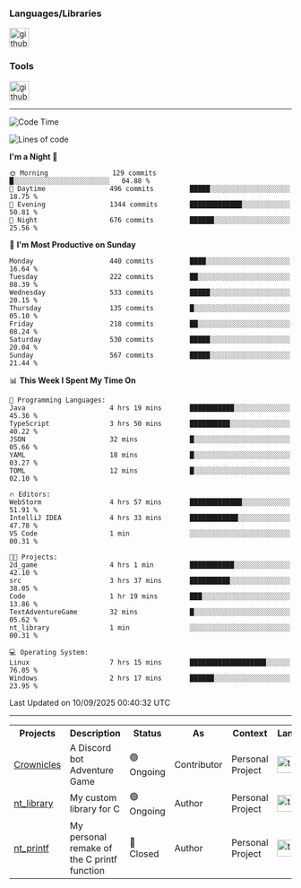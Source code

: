 <div>
    <h3>Languages/Libraries</h3>
    <img alt="github-chart" src="https://skillicons.dev/icons?i=c,py,js,ts,discordjs,html,css,md,bash" height="35px">
</div>
<div>
    <h3>Tools</h3>
    <img alt="github-chart" src="https://skillicons.dev/icons?i=discord,git,github,gitlab,vscode,webstorm,pycharm,ubuntu,pnpm,nodejs,docker" height="35px">
</div>

---
<!--START_SECTION:waka-->
![Code Time](http://img.shields.io/badge/Code%20Time-304%20hrs%2035%20mins-blue)

![Lines of code](https://img.shields.io/badge/From%20Hello%20World%20I%27ve%20Written-134.0%20thousand%20lines%20of%20code-blue)

**I'm a Night 🦉** 

```text
🌞 Morning                129 commits         █░░░░░░░░░░░░░░░░░░░░░░░░   04.88 % 
🌆 Daytime                496 commits         █████░░░░░░░░░░░░░░░░░░░░   18.75 % 
🌃 Evening                1344 commits        █████████████░░░░░░░░░░░░   50.81 % 
🌙 Night                  676 commits         ██████░░░░░░░░░░░░░░░░░░░   25.56 % 
```
📅 **I'm Most Productive on Sunday** 

```text
Monday                   440 commits         ████░░░░░░░░░░░░░░░░░░░░░   16.64 % 
Tuesday                  222 commits         ██░░░░░░░░░░░░░░░░░░░░░░░   08.39 % 
Wednesday                533 commits         █████░░░░░░░░░░░░░░░░░░░░   20.15 % 
Thursday                 135 commits         █░░░░░░░░░░░░░░░░░░░░░░░░   05.10 % 
Friday                   218 commits         ██░░░░░░░░░░░░░░░░░░░░░░░   08.24 % 
Saturday                 530 commits         █████░░░░░░░░░░░░░░░░░░░░   20.04 % 
Sunday                   567 commits         █████░░░░░░░░░░░░░░░░░░░░   21.44 % 
```


📊 **This Week I Spent My Time On** 

```text
💬 Programming Languages: 
Java                     4 hrs 19 mins       ███████████░░░░░░░░░░░░░░   45.36 % 
TypeScript               3 hrs 50 mins       ██████████░░░░░░░░░░░░░░░   40.22 % 
JSON                     32 mins             █░░░░░░░░░░░░░░░░░░░░░░░░   05.66 % 
YAML                     18 mins             █░░░░░░░░░░░░░░░░░░░░░░░░   03.27 % 
TOML                     12 mins             █░░░░░░░░░░░░░░░░░░░░░░░░   02.10 % 

🔥 Editors: 
WebStorm                 4 hrs 57 mins       █████████████░░░░░░░░░░░░   51.91 % 
IntelliJ IDEA            4 hrs 33 mins       ████████████░░░░░░░░░░░░░   47.78 % 
VS Code                  1 min               ░░░░░░░░░░░░░░░░░░░░░░░░░   00.31 % 

🐱‍💻 Projects: 
2d_game                  4 hrs 1 min         ███████████░░░░░░░░░░░░░░   42.10 % 
src                      3 hrs 37 mins       ██████████░░░░░░░░░░░░░░░   38.05 % 
Code                     1 hr 19 mins        ███░░░░░░░░░░░░░░░░░░░░░░   13.86 % 
TextAdventureGame        32 mins             █░░░░░░░░░░░░░░░░░░░░░░░░   05.62 % 
nt_library               1 min               ░░░░░░░░░░░░░░░░░░░░░░░░░   00.31 % 

💻 Operating System: 
Linux                    7 hrs 15 mins       ███████████████████░░░░░░   76.05 % 
Windows                  2 hrs 17 mins       ██████░░░░░░░░░░░░░░░░░░░   23.95 % 
```


 Last Updated on 10/09/2025 00:40:32 UTC
<!--END_SECTION:waka-->

---
<table>
    <tr>
        <th>Projects</th>
        <th>Description</th>
        <th>Status</th>
        <th>As</th>
        <th>Context</th>
        <th>Language</th>
    </tr>
    <tr>
        <td>
            <a href="https://github.com/Crownicles/Crownicles">Crownicles</a>
        </td>
        <td>
            A Discord bot Adventure Game
        </td>
        <td>
            🟢 Ongoing
        </td>
        <td>
            Contributor
        </td>
        <td>
            Personal Project
        </td>
        <td>
            <img alt="ts icon" src="https://skillicons.dev/icons?i=ts" height="30px">
        </td>
    </tr>
    <tr>
        <td>
            <a href="https://github.com/Ntalcme/nt_library">nt_library</a>
        </td>
        <td>
            My custom library for C
        </td>
        <td>
            🟢 Ongoing
        </td>
        <td>
            Author
        </td>
        <td>
            Personal Project
        </td>
        <td>
            <img alt="ts icon" src="https://skillicons.dev/icons?i=c" height="30px">
        </td>
    <tr>
        <td>
            <a href="https://github.com/Ntalcme/nt_printf">nt_printf</a>
        </td>
        <td>
             My personal remake of the C printf function 
        </td>
        <td>
            🔴 Closed
        </td>
        <td>
            Author
        </td>
        <td>
            Personal Project
        </td>
        <td>
            <img alt="ts icon" src="https://skillicons.dev/icons?i=c" height="30px">
        </td>
    </tr>
</table>
